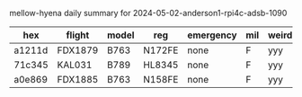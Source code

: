 mellow-hyena daily summary for 2024-05-02-anderson1-rpi4c-adsb-1090

|hex|flight|model|reg|emergency|mil|weirdo|
|--|--|--|--|--|--|--|
|a1211d|FDX1879|B763|N172FE|none|F|yyy|
|71c345|KAL031|B789|HL8345|none|F|yyy|
|a0e869|FDX1885|B763|N158FE|none|F|yyy|
